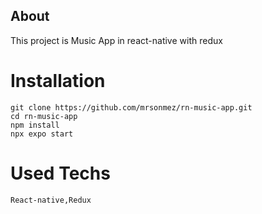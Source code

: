 ## About

This project is Music App in react-native with redux

# Installation

```git
git clone https://github.com/mrsonmez/rn-music-app.git
cd rn-music-app
npm install
npx expo start
```

# Used Techs

```
React-native,Redux
```

